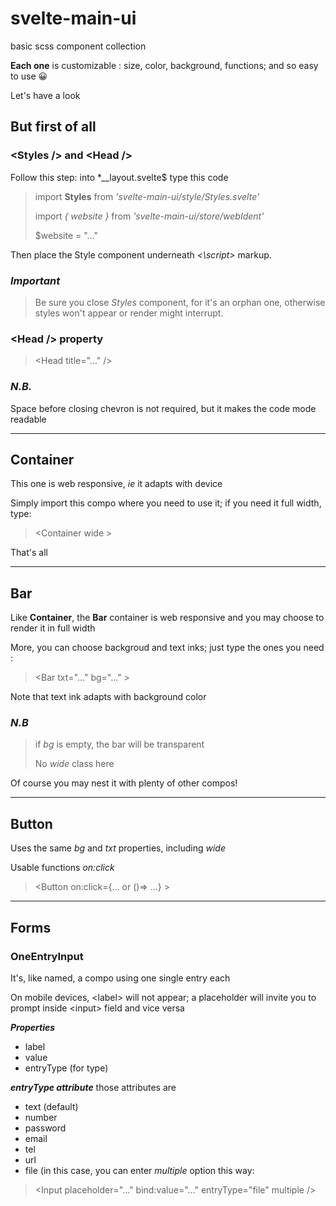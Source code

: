 # svelte-main-ui

basic scss component collection

**Each one** is customizable : size, color, background, functions; and so easy to use 😀

Let's have a look

## But first of all

### \<Styles \/\> and \<Head \/\>

Follow this step: into *__layout.svelte$ type this code

> import **Styles** from *'svelte-main-ui/style/Styles.svelte'*
>
> import *{ website }* from *'svelte-main-ui/store/webIdent'*
>
> $website = "..."

Then place the Style component underneath *\<\script\>* markup.

### *Important*

> Be sure you close *Styles* component, for it's an orphan one, otherwise styles won't appear or render might interrupt.

### \<Head \/\> property

> \<Head title="..." \/\>

### *N.B.*

Space before closing chevron is not required, but it makes the code mode readable

___

## Container

This one is web responsive, *ie* it adapts with device

Simply import this compo where you need to use it; if you need it full width, type:

> \<Container wide \>

That's all

___

## Bar

Like **Container**, the **Bar** container is web responsive and you may choose to render it in full width

More, you can choose backgroud and text inks; just type the ones you need :

> \<Bar txt="..." bg="..."  \>

Note that text ink adapts with background color

### *N.B*

> if *bg* is empty, the bar will be transparent
>
> No *wide* class here

Of course you may nest it with plenty of other compos!

___

## Button

Uses the same *bg* and *txt* properties, including *wide*

Usable functions *on:click*

> \<Button on:click=\{... or ()=> ...} \>

___

## Forms

### OneEntryInput

It's, like named, a compo using one single entry each

On mobile devices, \<label\> will not appear; a placeholder will invite you to prompt inside \<input\> field and vice versa

***Properties***

- label
- value
- entryType (for type)

***entryType attribute***
those attributes are

- text (default)
- number
- password
- email
- tel
- url
- file (in this case, you can enter *multiple* option this way:

> \<Input placeholder="..." bind:value="..." entryType="file" multiple  \/\>
